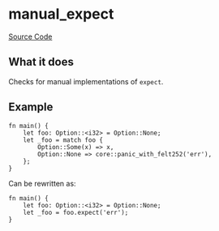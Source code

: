 # manual_expect

[Source Code](https://github.com/software-mansion/cairo-lint/tree/main/crates/cairo-lint-core/src/lints/manual/manual_expect.rs#L45)

## What it does

Checks for manual implementations of `expect`.
 
## Example
 
```cairo
fn main() {
    let foo: Option::<i32> = Option::None;
    let _foo = match foo {
        Option::Some(x) => x,
        Option::None => core::panic_with_felt252('err'),
    };
}
```
 
Can be rewritten as:
 
```cairo
fn main() {
    let foo: Option::<i32> = Option::None;
    let _foo = foo.expect('err');
}
```